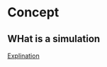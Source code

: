 # Concept

## WHat is a simulation

[Explination](https://github.com/kraglesh/Moologic/blob/main/Simulations/README.md)
